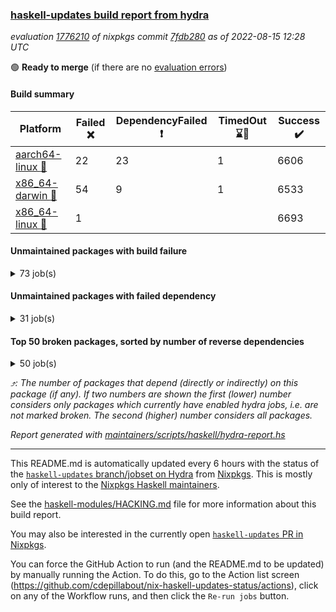 ### [haskell-updates build report from hydra](https://hydra.nixos.org/jobset/nixpkgs/haskell-updates)
*evaluation [1776210](https://hydra.nixos.org/eval/1776210) of nixpkgs commit [7fdb280](https://github.com/NixOS/nixpkgs/commits/7fdb28022fe5b52c75b43ae8fb7df59df871df02) as of 2022-08-15 12:28 UTC*

:green_circle: **Ready to merge** (if there are no [evaluation errors](https://hydra.nixos.org/jobset/nixpkgs/haskell-updates))

#### Build summary

 | Platform | Failed :x: | DependencyFailed :heavy_exclamation_mark: | TimedOut :hourglass::no_entry_sign: | Success :heavy_check_mark: | 
 | --- | --- | --- | --- | --- | 
 | [aarch64-linux :iphone:](https://hydra.nixos.org/eval/1776210?filter=.aarch64-linux) | 22 | 23 | 1 | 6606 | 
 | [x86_64-darwin :apple:](https://hydra.nixos.org/eval/1776210?filter=.x86_64-darwin) | 54 | 9 | 1 | 6533 | 
 | [x86_64-linux :penguin:](https://hydra.nixos.org/eval/1776210?filter=.x86_64-linux) | 1 |  |  | 6693 | 
#### Unmaintained packages with build failure
<details><summary>73 job(s) </summary>

- [ ] [[:iphone::x:]](https://hydra.nixos.org/build/186339148) [[:apple::heavy_check_mark:]](https://hydra.nixos.org/build/186338923) [[:penguin::heavy_check_mark:]](https://hydra.nixos.org/build/186336181) [haskellPackages.OrderedBits](https://hydra.nixos.org/eval/1776210?filter=haskellPackages.OrderedBits)  :arrow_heading_up: 5 | 36
- [ ] [[:iphone::heavy_check_mark:]](https://hydra.nixos.org/build/186351796) [[:apple::x:]](https://hydra.nixos.org/build/186335027) [[:penguin::heavy_check_mark:]](https://hydra.nixos.org/build/186336886) [haskellPackages.zip](https://hydra.nixos.org/eval/1776210?filter=haskellPackages.zip)  :arrow_heading_up: 5 | 11
- [ ] [[:iphone::x:]](https://hydra.nixos.org/build/186342268) [[:apple::heavy_check_mark:]](https://hydra.nixos.org/build/186341233) [[:penguin::heavy_check_mark:]](https://hydra.nixos.org/build/186343388) [haskellPackages.hw-json-simd](https://hydra.nixos.org/eval/1776210?filter=haskellPackages.hw-json-simd)  :arrow_heading_up: 4 | 8
- [ ] [[:iphone::x:]](https://hydra.nixos.org/build/186337852) [[:apple::heavy_check_mark:]](https://hydra.nixos.org/build/186338900) [[:penguin::heavy_check_mark:]](https://hydra.nixos.org/build/186335270) [haskellPackages.hw-simd](https://hydra.nixos.org/eval/1776210?filter=haskellPackages.hw-simd)  :arrow_heading_up: 4 | 8
- [ ] [[:iphone::x:]](https://hydra.nixos.org/build/186351142) [[:apple::heavy_check_mark:]](https://hydra.nixos.org/build/186348664) [[:penguin::heavy_check_mark:]](https://hydra.nixos.org/build/186348187) [haskellPackages.long-double](https://hydra.nixos.org/eval/1776210?filter=haskellPackages.long-double)  :arrow_heading_up: 2 | 2
- [ ] [[:iphone::x:]](https://hydra.nixos.org/build/186337686) [[:apple::heavy_check_mark:]](https://hydra.nixos.org/build/186351780) [[:penguin::heavy_check_mark:]](https://hydra.nixos.org/build/186347488) [haskellPackages.quic](https://hydra.nixos.org/eval/1776210?filter=haskellPackages.quic)  :arrow_heading_up: 2 | 2
- [ ] [[:iphone::x:]](https://hydra.nixos.org/build/186339259) [[:apple::heavy_check_mark:]](https://hydra.nixos.org/build/186351488) [[:penguin::heavy_check_mark:]](https://hydra.nixos.org/build/186340536) [haskellPackages.freetype2](https://hydra.nixos.org/eval/1776210?filter=haskellPackages.freetype2)  :arrow_heading_up: 1 | 8
- [ ] [[:iphone::x:]](https://hydra.nixos.org/build/186342599) [[:apple::x:]](https://hydra.nixos.org/build/186337061) [[:penguin::heavy_check_mark:]](https://hydra.nixos.org/build/186349375) [haskellPackages.easytensor](https://hydra.nixos.org/eval/1776210?filter=haskellPackages.easytensor)  :arrow_heading_up: 1 | 1
- [ ] [[:iphone::x:]](https://hydra.nixos.org/build/186350305) [[:apple::heavy_check_mark:]](https://hydra.nixos.org/build/186351066) [[:penguin::heavy_check_mark:]](https://hydra.nixos.org/build/186347006) [haskellPackages.nlopt-haskell](https://hydra.nixos.org/eval/1776210?filter=haskellPackages.nlopt-haskell)  :arrow_heading_up: 1 | 1
- [ ] [[:iphone::heavy_check_mark:]](https://hydra.nixos.org/build/186338584) [[:apple::x:]](https://hydra.nixos.org/build/186339935) [[:penguin::heavy_check_mark:]](https://hydra.nixos.org/build/186347564) [haskellPackages.openal-ffi](https://hydra.nixos.org/eval/1776210?filter=haskellPackages.openal-ffi)  :arrow_heading_up: 1 | 1
- [ ] [[:iphone::x:]](https://hydra.nixos.org/build/186341879) [[:apple::heavy_check_mark:]](https://hydra.nixos.org/build/186337126) [[:penguin::heavy_check_mark:]](https://hydra.nixos.org/build/186336148) [haskellPackages.swisstable](https://hydra.nixos.org/eval/1776210?filter=haskellPackages.swisstable)  :arrow_heading_up: 1 | 1
- [ ] [[:iphone::x:]](https://hydra.nixos.org/build/186333784) [[:apple::heavy_check_mark:]](https://hydra.nixos.org/build/186346289) [[:penguin::heavy_check_mark:]](https://hydra.nixos.org/build/186342335) [haskellPackages.unicode-properties](https://hydra.nixos.org/eval/1776210?filter=haskellPackages.unicode-properties)  :arrow_heading_up: 1 | 1
- [ ] [[:iphone::x:]](https://hydra.nixos.org/build/186335586) [[:apple::heavy_check_mark:]](https://hydra.nixos.org/build/186340179) [[:penguin::heavy_check_mark:]](https://hydra.nixos.org/build/186335125) [haskellPackages.flatparse](https://hydra.nixos.org/eval/1776210?filter=haskellPackages.flatparse)  :arrow_heading_up: 0 | 7
- [ ] [[:iphone::heavy_check_mark:]](https://hydra.nixos.org/build/186343833) [[:apple::x:]](https://hydra.nixos.org/build/186349058) [[:penguin::heavy_check_mark:]](https://hydra.nixos.org/build/186334409) [haskellPackages.PyF](https://hydra.nixos.org/eval/1776210?filter=haskellPackages.PyF)  :arrow_heading_up: 0 | 4
- [ ] [[:iphone::heavy_check_mark:]](https://hydra.nixos.org/build/186338070) [[:apple::x:]](https://hydra.nixos.org/build/186343485) [[:penguin::heavy_check_mark:]](https://hydra.nixos.org/build/186345402) [haskellPackages.hmidi](https://hydra.nixos.org/eval/1776210?filter=haskellPackages.hmidi)  :arrow_heading_up: 0 | 4
- [ ] [[:iphone::heavy_check_mark:]](https://hydra.nixos.org/build/186347262) [[:apple::x:]](https://hydra.nixos.org/build/186337718) [[:penguin::heavy_check_mark:]](https://hydra.nixos.org/build/186342686) [haskellPackages.posix-socket](https://hydra.nixos.org/eval/1776210?filter=haskellPackages.posix-socket)  :arrow_heading_up: 0 | 2
- [ ] [[:iphone::heavy_check_mark:]](https://hydra.nixos.org/build/186925296) [[:apple::x:]](https://hydra.nixos.org/build/186924058) [[:penguin::heavy_check_mark:]](https://hydra.nixos.org/build/186925633) [haskellPackages.gi-gdkx11](https://hydra.nixos.org/eval/1776210?filter=haskellPackages.gi-gdkx11)  :arrow_heading_up: 0 | 1
- [ ] [[:iphone::heavy_check_mark:]](https://hydra.nixos.org/build/186345690) [[:apple::x:]](https://hydra.nixos.org/build/186347292) [[:penguin::heavy_check_mark:]](https://hydra.nixos.org/build/186347281) [haskellPackages.hamid](https://hydra.nixos.org/eval/1776210?filter=haskellPackages.hamid)  :arrow_heading_up: 0 | 1
- [ ] [[:iphone::heavy_check_mark:]](https://hydra.nixos.org/build/186333612) [[:apple::x:]](https://hydra.nixos.org/build/186343898) [[:penguin::heavy_check_mark:]](https://hydra.nixos.org/build/186349612) [haskellPackages.hmatrix-morpheus](https://hydra.nixos.org/eval/1776210?filter=haskellPackages.hmatrix-morpheus)  :arrow_heading_up: 0 | 1
- [ ] [[:iphone::heavy_check_mark:]](https://hydra.nixos.org/build/186345162) [[:apple::x:]](https://hydra.nixos.org/build/186333930) [[:penguin::heavy_check_mark:]](https://hydra.nixos.org/build/186335909) [haskellPackages.huckleberry](https://hydra.nixos.org/eval/1776210?filter=haskellPackages.huckleberry)  :arrow_heading_up: 0 | 1
- [ ] [[:iphone::x:]](https://hydra.nixos.org/build/186338373) [[:apple::heavy_check_mark:]](https://hydra.nixos.org/build/186344201) [[:penguin::heavy_check_mark:]](https://hydra.nixos.org/build/186346097) [haskellPackages.picosat](https://hydra.nixos.org/eval/1776210?filter=haskellPackages.picosat)  :arrow_heading_up: 0 | 1
- [ ] [[:iphone::heavy_check_mark:]](https://hydra.nixos.org/build/186338327) [[:apple::x:]](https://hydra.nixos.org/build/186344982) [[:penguin::heavy_check_mark:]](https://hydra.nixos.org/build/186332944) [haskellPackages.select](https://hydra.nixos.org/eval/1776210?filter=haskellPackages.select)  :arrow_heading_up: 0 | 1
- [ ] [[:iphone::heavy_check_mark:]](https://hydra.nixos.org/build/186389333) [[:apple::x:]](https://hydra.nixos.org/build/186402671) [[:penguin::heavy_check_mark:]](https://hydra.nixos.org/build/186395052) [haskellPackages.simple-vec3](https://hydra.nixos.org/eval/1776210?filter=haskellPackages.simple-vec3)  :arrow_heading_up: 0 | 1
- [ ] [[:iphone::heavy_check_mark:]](https://hydra.nixos.org/build/186337571) [[:apple::x:]](https://hydra.nixos.org/build/186345363) [[:penguin::heavy_check_mark:]](https://hydra.nixos.org/build/186348037) [haskellPackages.sysinfo](https://hydra.nixos.org/eval/1776210?filter=haskellPackages.sysinfo)  :arrow_heading_up: 0 | 1
- [ ] [[:iphone::heavy_check_mark:]](https://hydra.nixos.org/build/186924169) [[:apple::x:]](https://hydra.nixos.org/build/186345864) [[:penguin::heavy_check_mark:]](https://hydra.nixos.org/build/186926262) [haskellPackages.FractalArt](https://hydra.nixos.org/eval/1776210?filter=haskellPackages.FractalArt) 
- [ ] [[:iphone::x:]](https://hydra.nixos.org/build/186337228) [[:apple::heavy_check_mark:]](https://hydra.nixos.org/build/186344047) [[:penguin::heavy_check_mark:]](https://hydra.nixos.org/build/186346807) [haskellPackages.HsASA](https://hydra.nixos.org/eval/1776210?filter=haskellPackages.HsASA) 
- [ ] [[:iphone::heavy_check_mark:]](https://hydra.nixos.org/build/186345995) [[:apple::x:]](https://hydra.nixos.org/build/186351809) [[:penguin::heavy_check_mark:]](https://hydra.nixos.org/build/186345382) [haskellPackages.chiphunk](https://hydra.nixos.org/eval/1776210?filter=haskellPackages.chiphunk) 
- [ ] [[:iphone::x:]](https://hydra.nixos.org/build/186336740) [[:apple::heavy_check_mark:]](https://hydra.nixos.org/build/186339905) [[:penguin::heavy_check_mark:]](https://hydra.nixos.org/build/186343118) [haskellPackages.comfort-fftw](https://hydra.nixos.org/eval/1776210?filter=haskellPackages.comfort-fftw) 
- [ ] [[:iphone::heavy_check_mark:]](https://hydra.nixos.org/build/186335206) [[:apple::x:]](https://hydra.nixos.org/build/186341679) [[:penguin::heavy_check_mark:]](https://hydra.nixos.org/build/186344376) [haskellPackages.diskhash](https://hydra.nixos.org/eval/1776210?filter=haskellPackages.diskhash) 
- [ ] [[:iphone::x:]](https://hydra.nixos.org/build/186398372) [[:apple::heavy_check_mark:]](https://hydra.nixos.org/build/186387578) [[:penguin::heavy_check_mark:]](https://hydra.nixos.org/build/186402793) [haskellPackages.env-extra](https://hydra.nixos.org/eval/1776210?filter=haskellPackages.env-extra) 
- [ ] [[:iphone::heavy_check_mark:]](https://hydra.nixos.org/build/186926190) [[:apple::x:]](https://hydra.nixos.org/build/186924621) [[:penguin::heavy_check_mark:]](https://hydra.nixos.org/build/186925297) [haskellPackages.epub-tools](https://hydra.nixos.org/eval/1776210?filter=haskellPackages.epub-tools) 
- [ ] [[:iphone::heavy_check_mark:]](https://hydra.nixos.org/build/186512565) [[:apple::x:]](https://hydra.nixos.org/build/186512956) [[:penguin::heavy_check_mark:]](https://hydra.nixos.org/build/186512353) [haskellPackages.fudgets](https://hydra.nixos.org/eval/1776210?filter=haskellPackages.fudgets) 
- [ ] [[:iphone::heavy_check_mark:]](https://hydra.nixos.org/build/186925450) [[:apple::x:]](https://hydra.nixos.org/build/186925409) [[:penguin::heavy_check_mark:]](https://hydra.nixos.org/build/186925916) [haskellPackages.gerrit](https://hydra.nixos.org/eval/1776210?filter=haskellPackages.gerrit) 
- [ ] [[:iphone::heavy_check_mark:]](https://hydra.nixos.org/build/186344942) [[:apple::x:]](https://hydra.nixos.org/build/186344522) [[:penguin::heavy_check_mark:]](https://hydra.nixos.org/build/186345197) [haskellPackages.ghc-gc-hook](https://hydra.nixos.org/eval/1776210?filter=haskellPackages.ghc-gc-hook) 
- [ ] [[:apple::x:]](https://hydra.nixos.org/build/186925446) [haskellPackages.gi-gtkosxapplication](https://hydra.nixos.org/eval/1776210?filter=haskellPackages.gi-gtkosxapplication) 
- [ ] [[:iphone::x:]](https://hydra.nixos.org/build/187076311) [[:penguin::heavy_check_mark:]](https://hydra.nixos.org/build/187076313) [haskellPackages.gnome-keyring](https://hydra.nixos.org/eval/1776210?filter=haskellPackages.gnome-keyring) 
- [ ] [[:apple::x:]](https://hydra.nixos.org/build/186344918) [haskellPackages.gtk-mac-integration](https://hydra.nixos.org/eval/1776210?filter=haskellPackages.gtk-mac-integration) 
- [ ] [[:iphone::heavy_check_mark:]](https://hydra.nixos.org/build/186924034) [[:apple::x:]](https://hydra.nixos.org/build/186349106) [[:penguin::heavy_check_mark:]](https://hydra.nixos.org/build/186924261) [haskellPackages.gtk-traymanager](https://hydra.nixos.org/eval/1776210?filter=haskellPackages.gtk-traymanager) 
- [ ] [[:apple::x:]](https://hydra.nixos.org/build/186338095) [haskellPackages.gtk3-mac-integration](https://hydra.nixos.org/eval/1776210?filter=haskellPackages.gtk3-mac-integration) 
- [ ] [[:iphone::heavy_check_mark:]](https://hydra.nixos.org/build/186351001) [[:apple::x:]](https://hydra.nixos.org/build/186350118) [[:penguin::heavy_check_mark:]](https://hydra.nixos.org/build/186347013) [haskellPackages.hid](https://hydra.nixos.org/eval/1776210?filter=haskellPackages.hid) 
- [ ] [[:iphone::heavy_check_mark:]](https://hydra.nixos.org/build/186925535) [[:apple::x:]](https://hydra.nixos.org/build/186924982) [[:penguin::heavy_check_mark:]](https://hydra.nixos.org/build/186925370) [haskellPackages.highlight](https://hydra.nixos.org/eval/1776210?filter=haskellPackages.highlight) 
- [ ] [[:iphone::heavy_check_mark:]](https://hydra.nixos.org/build/186345814) [[:apple::x:]](https://hydra.nixos.org/build/186351614) [[:penguin::heavy_check_mark:]](https://hydra.nixos.org/build/186343256) [haskellPackages.hinotify-conduit](https://hydra.nixos.org/eval/1776210?filter=haskellPackages.hinotify-conduit) 
- [ ] [[:iphone::heavy_check_mark:]](https://hydra.nixos.org/build/186345600) [[:apple::x:]](https://hydra.nixos.org/build/186346594) [[:penguin::heavy_check_mark:]](https://hydra.nixos.org/build/186350281) [haskellPackages.hsshellscript](https://hydra.nixos.org/eval/1776210?filter=haskellPackages.hsshellscript) 
- [ ] [[:iphone::heavy_check_mark:]](https://hydra.nixos.org/build/186340223) [[:apple::x:]](https://hydra.nixos.org/build/186352101) [[:penguin::heavy_check_mark:]](https://hydra.nixos.org/build/186351069) [haskellPackages.hssourceinfo](https://hydra.nixos.org/eval/1776210?filter=haskellPackages.hssourceinfo) 
- [ ] [[:iphone::heavy_check_mark:]](https://hydra.nixos.org/build/186344640) [[:apple::x:]](https://hydra.nixos.org/build/186333094) [[:penguin::heavy_check_mark:]](https://hydra.nixos.org/build/186338983) [haskellPackages.interprocess](https://hydra.nixos.org/eval/1776210?filter=haskellPackages.interprocess) 
- [ ] [[:iphone::heavy_check_mark:]](https://hydra.nixos.org/build/186412750) [[:apple::x:]](https://hydra.nixos.org/build/186408335) [[:penguin::heavy_check_mark:]](https://hydra.nixos.org/build/186396594) [haskellPackages.intricacy](https://hydra.nixos.org/eval/1776210?filter=haskellPackages.intricacy) 
- [ ] [[:iphone::heavy_check_mark:]](https://hydra.nixos.org/build/186348637) [[:apple::x:]](https://hydra.nixos.org/build/186346966) [[:penguin::heavy_check_mark:]](https://hydra.nixos.org/build/186333484) [haskellPackages.ipcvar](https://hydra.nixos.org/eval/1776210?filter=haskellPackages.ipcvar) 
- [ ] [[:iphone::x:]](https://hydra.nixos.org/build/186343241) [[:apple::heavy_check_mark:]](https://hydra.nixos.org/build/186335383) [[:penguin::heavy_check_mark:]](https://hydra.nixos.org/build/186342816) [haskellPackages.jammittools](https://hydra.nixos.org/eval/1776210?filter=haskellPackages.jammittools) 
- [ ] [[:apple::x:]](https://hydra.nixos.org/build/186352425) [haskellPackages.kqueue](https://hydra.nixos.org/eval/1776210?filter=haskellPackages.kqueue) 
- [ ] [[:iphone::heavy_check_mark:]](https://hydra.nixos.org/build/186342045) [[:apple::x:]](https://hydra.nixos.org/build/186338181) [[:penguin::heavy_check_mark:]](https://hydra.nixos.org/build/186348611) [haskellPackages.linux-framebuffer](https://hydra.nixos.org/eval/1776210?filter=haskellPackages.linux-framebuffer) 
- [ ] [[:iphone::heavy_check_mark:]](https://hydra.nixos.org/build/186924776) [[:apple::x:]](https://hydra.nixos.org/build/186925983) [[:penguin::heavy_check_mark:]](https://hydra.nixos.org/build/186925926) [haskellPackages.mediawiki2latex](https://hydra.nixos.org/eval/1776210?filter=haskellPackages.mediawiki2latex) 
- [ ] [[:iphone::heavy_check_mark:]](https://hydra.nixos.org/build/186341865) [[:apple::x:]](https://hydra.nixos.org/build/186341003) [[:penguin::heavy_check_mark:]](https://hydra.nixos.org/build/186334277) [haskellPackages.memfd](https://hydra.nixos.org/eval/1776210?filter=haskellPackages.memfd) 
- [ ] [[:iphone::heavy_check_mark:]](https://hydra.nixos.org/build/186336192) [[:apple::x:]](https://hydra.nixos.org/build/186342729) [[:penguin::heavy_check_mark:]](https://hydra.nixos.org/build/186345341) [haskellPackages.mercury-api](https://hydra.nixos.org/eval/1776210?filter=haskellPackages.mercury-api) 
- [ ] [[:iphone::heavy_check_mark:]](https://hydra.nixos.org/build/186335155) [[:apple::x:]](https://hydra.nixos.org/build/186343410) [[:penguin::heavy_check_mark:]](https://hydra.nixos.org/build/186334182) [haskellPackages.nano-cryptr](https://hydra.nixos.org/eval/1776210?filter=haskellPackages.nano-cryptr) 
- [ ] [[:iphone::x:]](https://hydra.nixos.org/build/187370612) [[:apple::x:]](https://hydra.nixos.org/build/187370614) [[:penguin::x:]](https://hydra.nixos.org/build/187370613) [haskellPackages.nvim-hs-ghcid](https://hydra.nixos.org/eval/1776210?filter=haskellPackages.nvim-hs-ghcid) 
- [ ] [[:iphone::heavy_check_mark:]](https://hydra.nixos.org/build/186924114) [[:apple::x:]](https://hydra.nixos.org/build/186924251) [[:penguin::heavy_check_mark:]](https://hydra.nixos.org/build/186925026) [haskellPackages.persistent-pagination](https://hydra.nixos.org/eval/1776210?filter=haskellPackages.persistent-pagination) 
- [ ] [[:iphone::heavy_check_mark:]](https://hydra.nixos.org/build/186925452) [[:apple::x:]](https://hydra.nixos.org/build/186925019) [[:penguin::heavy_check_mark:]](https://hydra.nixos.org/build/186924969) [haskellPackages.phatsort](https://hydra.nixos.org/eval/1776210?filter=haskellPackages.phatsort) 
- [ ] [[:iphone::heavy_check_mark:]](https://hydra.nixos.org/build/186345037) [[:apple::x:]](https://hydra.nixos.org/build/186335673) [[:penguin::heavy_check_mark:]](https://hydra.nixos.org/build/186336385) [haskellPackages.ping-wrapper](https://hydra.nixos.org/eval/1776210?filter=haskellPackages.ping-wrapper) 
- [ ] [[:iphone::heavy_check_mark:]](https://hydra.nixos.org/build/186337350) [[:apple::x:]](https://hydra.nixos.org/build/186333900) [[:penguin::heavy_check_mark:]](https://hydra.nixos.org/build/186340524) [haskellPackages.posix-timer](https://hydra.nixos.org/eval/1776210?filter=haskellPackages.posix-timer) 
- [ ] [[:iphone::heavy_check_mark:]](https://hydra.nixos.org/build/186409988) [[:apple::x:]](https://hydra.nixos.org/build/186410106) [[:penguin::heavy_check_mark:]](https://hydra.nixos.org/build/186410196) [haskellPackages.procex](https://hydra.nixos.org/eval/1776210?filter=haskellPackages.procex) 
- [ ] [[:iphone::heavy_check_mark:]](https://hydra.nixos.org/build/186351384) [[:apple::x:]](https://hydra.nixos.org/build/186352361) [[:penguin::heavy_check_mark:]](https://hydra.nixos.org/build/186352327) [haskellPackages.pthread](https://hydra.nixos.org/eval/1776210?filter=haskellPackages.pthread) 
- [ ] [[:iphone::x:]](https://hydra.nixos.org/build/186335447) [[:apple::heavy_check_mark:]](https://hydra.nixos.org/build/186335873) [[:penguin::heavy_check_mark:]](https://hydra.nixos.org/build/186348350) [haskellPackages.risc386](https://hydra.nixos.org/eval/1776210?filter=haskellPackages.risc386) 
- [ ] [[:iphone::heavy_check_mark:]](https://hydra.nixos.org/build/186341825) [[:apple::x:]](https://hydra.nixos.org/build/186344493) [[:penguin::heavy_check_mark:]](https://hydra.nixos.org/build/186351665) [haskellPackages.sfml-audio](https://hydra.nixos.org/eval/1776210?filter=haskellPackages.sfml-audio) 
- [ ] [[:iphone::heavy_check_mark:]](https://hydra.nixos.org/build/186338398) [[:apple::x:]](https://hydra.nixos.org/build/186336684) [[:penguin::heavy_check_mark:]](https://hydra.nixos.org/build/186337028) [haskellPackages.shared-memory](https://hydra.nixos.org/eval/1776210?filter=haskellPackages.shared-memory) 
- [ ] [[:iphone::heavy_check_mark:]](https://hydra.nixos.org/build/186344871) [[:apple::x:]](https://hydra.nixos.org/build/186348623) [[:penguin::heavy_check_mark:]](https://hydra.nixos.org/build/186338736) [haskellPackages.skews](https://hydra.nixos.org/eval/1776210?filter=haskellPackages.skews) 
- [ ] [[:iphone::x:]](https://hydra.nixos.org/build/186338151) [[:apple::x:]](https://hydra.nixos.org/build/186351574) [[:penguin::heavy_check_mark:]](https://hydra.nixos.org/build/186349850) [haskellPackages.slugify](https://hydra.nixos.org/eval/1776210?filter=haskellPackages.slugify) 
- [ ] [[:iphone::heavy_check_mark:]](https://hydra.nixos.org/build/186337506) [[:apple::x:]](https://hydra.nixos.org/build/186343868) [[:penguin::heavy_check_mark:]](https://hydra.nixos.org/build/186346049) [haskellPackages.tailfile-hinotify](https://hydra.nixos.org/eval/1776210?filter=haskellPackages.tailfile-hinotify) 
- [ ] [[:iphone::x:]](https://hydra.nixos.org/build/186351180) [[:apple::heavy_check_mark:]](https://hydra.nixos.org/build/186335737) [[:penguin::heavy_check_mark:]](https://hydra.nixos.org/build/186340258) [haskellPackages.wiringPi](https://hydra.nixos.org/eval/1776210?filter=haskellPackages.wiringPi) 
- [ ] [[:iphone::x:]](https://hydra.nixos.org/build/186349055) [[:apple::heavy_check_mark:]](https://hydra.nixos.org/build/186333856) [[:penguin::heavy_check_mark:]](https://hydra.nixos.org/build/186352190) [haskellPackages.x86-64bit](https://hydra.nixos.org/eval/1776210?filter=haskellPackages.x86-64bit) 
- [ ] [[:iphone::heavy_check_mark:]](https://hydra.nixos.org/build/186334884) [[:apple::x:]](https://hydra.nixos.org/build/186335093) [[:penguin::heavy_check_mark:]](https://hydra.nixos.org/build/186340377) [haskellPackages.xmonad-utils](https://hydra.nixos.org/eval/1776210?filter=haskellPackages.xmonad-utils) 
- [ ] [[:iphone::heavy_check_mark:]](https://hydra.nixos.org/build/186351575) [[:apple::x:]](https://hydra.nixos.org/build/186335393) [[:penguin::heavy_check_mark:]](https://hydra.nixos.org/build/186352016) [haskellPackages.yoga](https://hydra.nixos.org/eval/1776210?filter=haskellPackages.yoga) 
- [ ] [[:iphone::heavy_check_mark:]](https://hydra.nixos.org/build/186351807) [[:apple::x:]](https://hydra.nixos.org/build/186352424) [[:penguin::heavy_check_mark:]](https://hydra.nixos.org/build/186343477) [haskellPackages.zot](https://hydra.nixos.org/eval/1776210?filter=haskellPackages.zot) 
- [ ] [[:iphone::heavy_check_mark:]](https://hydra.nixos.org/build/186343620) [[:apple::x:]](https://hydra.nixos.org/build/186337682) [[:penguin::heavy_check_mark:]](https://hydra.nixos.org/build/186341955) [haskellPackages.zxcvbn-c](https://hydra.nixos.org/eval/1776210?filter=haskellPackages.zxcvbn-c) 
</details>

#### Unmaintained packages with failed dependency
<details><summary>31 job(s) </summary>

- [ ] [[:iphone::heavy_exclamation_mark:]](https://hydra.nixos.org/build/186925098) [[:apple::heavy_check_mark:]](https://hydra.nixos.org/build/186924998) [[:penguin::heavy_check_mark:]](https://hydra.nixos.org/build/186925764) [haskellPackages.PrimitiveArray](https://hydra.nixos.org/eval/1776210?filter=haskellPackages.PrimitiveArray)  :arrow_heading_up: 4 | 35
- [ ] [[:iphone::heavy_check_mark:]](https://hydra.nixos.org/build/186343284) [[:apple::heavy_exclamation_mark:]](https://hydra.nixos.org/build/186350944) [[:penguin::heavy_check_mark:]](https://hydra.nixos.org/build/186350018) [haskellPackages.xlsx](https://hydra.nixos.org/eval/1776210?filter=haskellPackages.xlsx)  :arrow_heading_up: 4 | 6
- [ ] [[:iphone::heavy_exclamation_mark:]](https://hydra.nixos.org/build/186924165) [[:apple::heavy_check_mark:]](https://hydra.nixos.org/build/186925815) [[:penguin::heavy_check_mark:]](https://hydra.nixos.org/build/186925897) [haskellPackages.BiobaseTypes](https://hydra.nixos.org/eval/1776210?filter=haskellPackages.BiobaseTypes)  :arrow_heading_up: 3 | 21
- [ ] [[:iphone::heavy_exclamation_mark:]](https://hydra.nixos.org/build/186351561) [[:apple::heavy_check_mark:]](https://hydra.nixos.org/build/186333852) [[:penguin::heavy_check_mark:]](https://hydra.nixos.org/build/186344695) [haskellPackages.hw-json-standard-cursor](https://hydra.nixos.org/eval/1776210?filter=haskellPackages.hw-json-standard-cursor)  :arrow_heading_up: 2 | 6
- [ ] [[:iphone::heavy_exclamation_mark:]](https://hydra.nixos.org/build/186338247) [[:apple::heavy_check_mark:]](https://hydra.nixos.org/build/186336949) [[:penguin::heavy_check_mark:]](https://hydra.nixos.org/build/186340925) [haskellPackages.hw-json-simple-cursor](https://hydra.nixos.org/eval/1776210?filter=haskellPackages.hw-json-simple-cursor)  :arrow_heading_up: 2 | 4
- [ ] [[:iphone::heavy_check_mark:]](https://hydra.nixos.org/build/186340503) [[:apple::heavy_exclamation_mark:]](https://hydra.nixos.org/build/186341281) [[:penguin::heavy_check_mark:]](https://hydra.nixos.org/build/186342165) [haskellPackages.cointracking-imports](https://hydra.nixos.org/eval/1776210?filter=haskellPackages.cointracking-imports)  :arrow_heading_up: 2 | 2
- [ ] [[:iphone::heavy_exclamation_mark:]](https://hydra.nixos.org/build/186925760) [[:apple::heavy_check_mark:]](https://hydra.nixos.org/build/186925485) [[:penguin::heavy_check_mark:]](https://hydra.nixos.org/build/186925653) [haskellPackages.BiobaseENA](https://hydra.nixos.org/eval/1776210?filter=haskellPackages.BiobaseENA)  :arrow_heading_up: 1 | 18
- [ ] [[:iphone::heavy_exclamation_mark:]](https://hydra.nixos.org/build/186386079) [[:apple::heavy_check_mark:]](https://hydra.nixos.org/build/186410263) [[:penguin::heavy_check_mark:]](https://hydra.nixos.org/build/186409915) [haskellPackages.hw-json](https://hydra.nixos.org/eval/1776210?filter=haskellPackages.hw-json)  :arrow_heading_up: 1 | 3
- [ ] [[:iphone::heavy_exclamation_mark:]](https://hydra.nixos.org/build/186339564) [[:apple::heavy_check_mark:]](https://hydra.nixos.org/build/186333627) [[:penguin::heavy_check_mark:]](https://hydra.nixos.org/build/186333078) [haskellPackages.http3](https://hydra.nixos.org/eval/1776210?filter=haskellPackages.http3)  :arrow_heading_up: 1 | 1
- [ ] [[:iphone::heavy_check_mark:]](https://hydra.nixos.org/build/186924053) [[:apple::heavy_exclamation_mark:]](https://hydra.nixos.org/build/186925147) [[:penguin::heavy_check_mark:]](https://hydra.nixos.org/build/186925419) [haskellPackages.wss-client](https://hydra.nixos.org/eval/1776210?filter=haskellPackages.wss-client)  :arrow_heading_up: 1 | 1
- [ ] [[:iphone::heavy_exclamation_mark:]](https://hydra.nixos.org/build/186925830) [[:apple::heavy_check_mark:]](https://hydra.nixos.org/build/186925091) [[:penguin::heavy_check_mark:]](https://hydra.nixos.org/build/186924522) [haskellPackages.BiobaseXNA](https://hydra.nixos.org/eval/1776210?filter=haskellPackages.BiobaseXNA)  :arrow_heading_up: 0 | 17
- [ ] [[:iphone::heavy_exclamation_mark:]](https://hydra.nixos.org/build/186924842) [[:apple::heavy_check_mark:]](https://hydra.nixos.org/build/186924225) [[:penguin::heavy_check_mark:]](https://hydra.nixos.org/build/186924099) [haskellPackages.BiobaseFasta](https://hydra.nixos.org/eval/1776210?filter=haskellPackages.BiobaseFasta)  :arrow_heading_up: 0 | 3
- [ ] [[:iphone::heavy_exclamation_mark:]](https://hydra.nixos.org/build/186342542) [[:apple::heavy_check_mark:]](https://hydra.nixos.org/build/186336905) [[:penguin::heavy_check_mark:]](https://hydra.nixos.org/build/186338790) [haskellPackages.hw-dsv](https://hydra.nixos.org/eval/1776210?filter=haskellPackages.hw-dsv)  :arrow_heading_up: 0 | 3
- [ ] [[:iphone::heavy_exclamation_mark:]](https://hydra.nixos.org/build/186396947) [[:apple::heavy_check_mark:]](https://hydra.nixos.org/build/186402472) [[:penguin::heavy_check_mark:]](https://hydra.nixos.org/build/186397470) [haskellPackages.hw-json-lens](https://hydra.nixos.org/eval/1776210?filter=haskellPackages.hw-json-lens)  :arrow_heading_up: 0 | 1
- [ ] [[:iphone::heavy_exclamation_mark:]](https://hydra.nixos.org/build/186338239) [[:apple::heavy_check_mark:]](https://hydra.nixos.org/build/186335979) [[:penguin::heavy_check_mark:]](https://hydra.nixos.org/build/186352039) [haskellPackages.align-audio](https://hydra.nixos.org/eval/1776210?filter=haskellPackages.align-audio) 
- [ ] [[:iphone::heavy_check_mark:]](https://hydra.nixos.org/build/186924972) [[:apple::heavy_exclamation_mark:]](https://hydra.nixos.org/build/186925780) [[:penguin::heavy_check_mark:]](https://hydra.nixos.org/build/186925579) [haskellPackages.bnb-staking-csvs](https://hydra.nixos.org/eval/1776210?filter=haskellPackages.bnb-staking-csvs) 
- [ ] [[:iphone::heavy_exclamation_mark:]](https://hydra.nixos.org/build/186337696) [[:apple::heavy_exclamation_mark:]](https://hydra.nixos.org/build/186350240) [[:penguin::heavy_check_mark:]](https://hydra.nixos.org/build/186347138) [haskellPackages.easytensor-vulkan](https://hydra.nixos.org/eval/1776210?filter=haskellPackages.easytensor-vulkan) 
- [ ] [[:iphone::heavy_exclamation_mark:]](https://hydra.nixos.org/build/186350477) [[:apple::heavy_check_mark:]](https://hydra.nixos.org/build/186337654) [[:penguin::heavy_check_mark:]](https://hydra.nixos.org/build/186347393) [haskellPackages.harfbuzz-pure](https://hydra.nixos.org/eval/1776210?filter=haskellPackages.harfbuzz-pure) 
- [ ] [[:iphone::heavy_exclamation_mark:]](https://hydra.nixos.org/build/186347172) [[:apple::heavy_check_mark:]](https://hydra.nixos.org/build/186340483) [[:penguin::heavy_check_mark:]](https://hydra.nixos.org/build/186349124) [haskellPackages.hmatrix-nlopt](https://hydra.nixos.org/eval/1776210?filter=haskellPackages.hmatrix-nlopt) 
- [ ] [[:iphone::heavy_exclamation_mark:]](https://hydra.nixos.org/build/186925088) [[:apple::heavy_check_mark:]](https://hydra.nixos.org/build/186334730) [[:penguin::heavy_check_mark:]](https://hydra.nixos.org/build/186925727) [haskellPackages.hs-swisstable-hashtables-class](https://hydra.nixos.org/eval/1776210?filter=haskellPackages.hs-swisstable-hashtables-class) 
- [ ] [[:iphone::heavy_exclamation_mark:]](https://hydra.nixos.org/build/186345974) [[:apple::heavy_check_mark:]](https://hydra.nixos.org/build/186341550) [[:penguin::heavy_check_mark:]](https://hydra.nixos.org/build/186332935) [haskellPackages.hw-simd-cli](https://hydra.nixos.org/eval/1776210?filter=haskellPackages.hw-simd-cli) 
- [ ] [[:iphone::heavy_exclamation_mark:]](https://hydra.nixos.org/build/186341959) [[:apple::heavy_check_mark:]](https://hydra.nixos.org/build/186334962) [[:penguin::heavy_check_mark:]](https://hydra.nixos.org/build/186347482) [haskellPackages.kmn-programming](https://hydra.nixos.org/eval/1776210?filter=haskellPackages.kmn-programming) 
- [ ] [[:iphone::heavy_check_mark:]](https://hydra.nixos.org/build/186924935) [[:apple::heavy_exclamation_mark:]](https://hydra.nixos.org/build/186926086) [[:penguin::heavy_check_mark:]](https://hydra.nixos.org/build/186925345) [haskellPackages.network-messagepack-rpc-websocket](https://hydra.nixos.org/eval/1776210?filter=haskellPackages.network-messagepack-rpc-websocket) 
- [ ] [[:iphone::heavy_exclamation_mark:]](https://hydra.nixos.org/build/186398485) [[:apple::heavy_check_mark:]](https://hydra.nixos.org/build/186387720) [[:penguin::heavy_check_mark:]](https://hydra.nixos.org/build/186385639) [haskellPackages.rounded](https://hydra.nixos.org/eval/1776210?filter=haskellPackages.rounded) 
- [ ] [[:iphone::heavy_exclamation_mark:]](https://hydra.nixos.org/build/186350104) [[:apple::heavy_check_mark:]](https://hydra.nixos.org/build/186348607) [[:penguin::heavy_check_mark:]](https://hydra.nixos.org/build/186348079) [haskellPackages.rounded-hw](https://hydra.nixos.org/eval/1776210?filter=haskellPackages.rounded-hw) 
- [ ] [[:iphone::heavy_check_mark:]](https://hydra.nixos.org/build/186924156) [[:apple::heavy_exclamation_mark:]](https://hydra.nixos.org/build/186924241) [[:penguin::heavy_check_mark:]](https://hydra.nixos.org/build/186924904) [haskellPackages.solana-staking-csvs](https://hydra.nixos.org/eval/1776210?filter=haskellPackages.solana-staking-csvs) 
- [ ] [[:iphone::heavy_exclamation_mark:]](https://hydra.nixos.org/build/186336015) [[:apple::heavy_check_mark:]](https://hydra.nixos.org/build/186351852) [[:penguin::heavy_check_mark:]](https://hydra.nixos.org/build/186349622) [haskellPackages.sound-collage](https://hydra.nixos.org/eval/1776210?filter=haskellPackages.sound-collage) 
- [ ] [[:iphone::heavy_exclamation_mark:]](https://hydra.nixos.org/build/186333550) [[:apple::heavy_check_mark:]](https://hydra.nixos.org/build/186347502) [[:penguin::heavy_check_mark:]](https://hydra.nixos.org/build/186351682) [haskellPackages.unicode-names](https://hydra.nixos.org/eval/1776210?filter=haskellPackages.unicode-names) 
- [ ] [[:iphone::heavy_exclamation_mark:]](https://hydra.nixos.org/build/186344099) [[:apple::heavy_check_mark:]](https://hydra.nixos.org/build/186350061) [[:penguin::heavy_check_mark:]](https://hydra.nixos.org/build/186349323) [haskellPackages.warp-quic](https://hydra.nixos.org/eval/1776210?filter=haskellPackages.warp-quic) 
- [ ] [[:iphone::heavy_check_mark:]](https://hydra.nixos.org/build/186334095) [[:apple::heavy_exclamation_mark:]](https://hydra.nixos.org/build/186340696) [[:penguin::heavy_check_mark:]](https://hydra.nixos.org/build/186342290) [haskellPackages.xbattbar](https://hydra.nixos.org/eval/1776210?filter=haskellPackages.xbattbar) 
- [ ] [[:iphone::heavy_check_mark:]](https://hydra.nixos.org/build/186333926) [[:apple::heavy_exclamation_mark:]](https://hydra.nixos.org/build/186345682) [[:penguin::heavy_check_mark:]](https://hydra.nixos.org/build/186339256) [haskellPackages.xlsx-tabular](https://hydra.nixos.org/eval/1776210?filter=haskellPackages.xlsx-tabular) 
</details>

#### Top 50 broken packages, sorted by number of reverse dependencies
<details><summary>50 job(s) </summary>

[amazonka-core](https://packdeps.haskellers.com/reverse/amazonka-core) :arrow_heading_up: 185  
[gogol-core](https://packdeps.haskellers.com/reverse/gogol-core) :arrow_heading_up: 184  
[haskell98](https://packdeps.haskellers.com/reverse/haskell98) :arrow_heading_up: 153  
[enumerator](https://packdeps.haskellers.com/reverse/enumerator) :arrow_heading_up: 56  
[util](https://packdeps.haskellers.com/reverse/util) :arrow_heading_up: 49  
[derive](https://packdeps.haskellers.com/reverse/derive) :arrow_heading_up: 48  
[amazonka](https://packdeps.haskellers.com/reverse/amazonka) :arrow_heading_up: 43  
[accelerate](https://packdeps.haskellers.com/reverse/accelerate) :arrow_heading_up: 42  
[parseargs](https://packdeps.haskellers.com/reverse/parseargs) :arrow_heading_up: 42  
[MonadCatchIO-transformers](https://packdeps.haskellers.com/reverse/MonadCatchIO-transformers) :arrow_heading_up: 41  
[data-lens](https://packdeps.haskellers.com/reverse/data-lens) :arrow_heading_up: 33  
[rank1dynamic](https://packdeps.haskellers.com/reverse/rank1dynamic) :arrow_heading_up: 33  
[distributed-static](https://packdeps.haskellers.com/reverse/distributed-static) :arrow_heading_up: 31  
[language-ecmascript](https://packdeps.haskellers.com/reverse/language-ecmascript) :arrow_heading_up: 31  
[distributed-process](https://packdeps.haskellers.com/reverse/distributed-process) :arrow_heading_up: 30  
[iteratee](https://packdeps.haskellers.com/reverse/iteratee) :arrow_heading_up: 29  
[jmacro](https://packdeps.haskellers.com/reverse/jmacro) :arrow_heading_up: 29  
[mmsyn3](https://packdeps.haskellers.com/reverse/mmsyn3) :arrow_heading_up: 27  
[autodocodec-yaml](https://packdeps.haskellers.com/reverse/autodocodec-yaml) :arrow_heading_up: 26  
[crypto-numbers](https://packdeps.haskellers.com/reverse/crypto-numbers) :arrow_heading_up: 25  
[either-unwrap](https://packdeps.haskellers.com/reverse/either-unwrap) :arrow_heading_up: 25  
[sydtest](https://packdeps.haskellers.com/reverse/sydtest) :arrow_heading_up: 23  
[crypto-pubkey](https://packdeps.haskellers.com/reverse/crypto-pubkey) :arrow_heading_up: 22  
[haskelldb](https://packdeps.haskellers.com/reverse/haskelldb) :arrow_heading_up: 22  
[wxdirect](https://packdeps.haskellers.com/reverse/wxdirect) :arrow_heading_up: 22  
[alg](https://packdeps.haskellers.com/reverse/alg) :arrow_heading_up: 21  
[amazonka-s3](https://packdeps.haskellers.com/reverse/amazonka-s3) :arrow_heading_up: 21  
[mmsyn2](https://packdeps.haskellers.com/reverse/mmsyn2) :arrow_heading_up: 21  
[wxc](https://packdeps.haskellers.com/reverse/wxc) :arrow_heading_up: 21  
[biocore](https://packdeps.haskellers.com/reverse/biocore) :arrow_heading_up: 20  
[wxcore](https://packdeps.haskellers.com/reverse/wxcore) :arrow_heading_up: 20  
[attoparsec-enumerator](https://packdeps.haskellers.com/reverse/attoparsec-enumerator) :arrow_heading_up: 19  
[bytestring-show](https://packdeps.haskellers.com/reverse/bytestring-show) :arrow_heading_up: 19  
[fay](https://packdeps.haskellers.com/reverse/fay) :arrow_heading_up: 19  
[wx](https://packdeps.haskellers.com/reverse/wx) :arrow_heading_up: 19  
[asn1-data](https://packdeps.haskellers.com/reverse/asn1-data) :arrow_heading_up: 18  
[dbus-core](https://packdeps.haskellers.com/reverse/dbus-core) :arrow_heading_up: 18  
[gtksourceview2](https://packdeps.haskellers.com/reverse/gtksourceview2) :arrow_heading_up: 18  
[ukrainian-phonetics-basic](https://packdeps.haskellers.com/reverse/ukrainian-phonetics-basic) :arrow_heading_up: 18  
[HGamer3D-Data](https://packdeps.haskellers.com/reverse/HGamer3D-Data) :arrow_heading_up: 17  
[certificate](https://packdeps.haskellers.com/reverse/certificate) :arrow_heading_up: 17  
[dbus-client](https://packdeps.haskellers.com/reverse/dbus-client) :arrow_heading_up: 17  
[gconf](https://packdeps.haskellers.com/reverse/gconf) :arrow_heading_up: 17  
[gtk-serialized-event](https://packdeps.haskellers.com/reverse/gtk-serialized-event) :arrow_heading_up: 17  
[cuda](https://packdeps.haskellers.com/reverse/cuda) :arrow_heading_up: 16  
[happstack-jmacro](https://packdeps.haskellers.com/reverse/happstack-jmacro) :arrow_heading_up: 16  
[manatee-core](https://packdeps.haskellers.com/reverse/manatee-core) :arrow_heading_up: 16  
[monads-fd](https://packdeps.haskellers.com/reverse/monads-fd) :arrow_heading_up: 16  
[tls-extra](https://packdeps.haskellers.com/reverse/tls-extra) :arrow_heading_up: 16  
[ADPfusion](https://packdeps.haskellers.com/reverse/ADPfusion) :arrow_heading_up: 15  
</details>


*:arrow_heading_up:: The number of packages that depend (directly or indirectly) on this package (if any). If two numbers are shown the first (lower) number considers only packages which currently have enabled hydra jobs, i.e. are not marked broken. The second (higher) number considers all packages.*

*Report generated with [maintainers/scripts/haskell/hydra-report.hs](https://github.com/NixOS/nixpkgs/blob/haskell-updates/maintainers/scripts/haskell/hydra-report.sh)*


----------------------------------------------------------------------

This README.md is automatically updated every 6 hours with the status of the
[`haskell-updates` branch/jobset on Hydra](https://hydra.nixos.org/jobset/nixpkgs/haskell-updates)
from [Nixpkgs](https://github.com/NixOS/nixpkgs).  This is mostly only of
interest to the [Nixpkgs Haskell maintainers](https://github.com/orgs/NixOS/teams/haskell).

See the
[haskell-modules/HACKING.md](https://github.com/NixOS/nixpkgs/blob/haskell-updates/pkgs/development/haskell-modules/HACKING.md)
file for more information about this build report.

You may also be interested in the currently open
[`haskell-updates` PR in Nixpkgs](https://github.com/nixos/nixpkgs/pulls?q=is%3Apr+is%3Aopen+head%3Ahaskell-updates).

You can force the GitHub Action to run (and the README.md to be updated) by
manually running the Action.  To do this, go to the Action list screen
(https://github.com/cdepillabout/nix-haskell-updates-status/actions),
click on any of the Workflow runs, and then click the `Re-run jobs` button.
